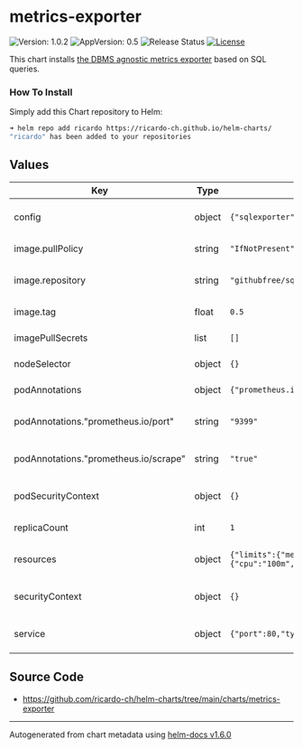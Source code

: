 # metrics-exporter

![Version: 1.0.2](https://img.shields.io/badge/Version-1.0.2-informational?style=flat-square) ![AppVersion: 0.5](https://img.shields.io/badge/AppVersion-0.5-informational?style=flat-square) ![Release Status](https://github.com/ricardo-ch/helm-charts/workflows/Release%20Charts/badge.svg) [![License](https://img.shields.io/github/license/ricardo-ch/helm-charts)](https://github.com/ricardo-ch/helm-charts/blob/main/LICENSE)

This chart installs [the DBMS agnostic metrics exporter](https://github.com/free/sql_exporter) based on SQL queries.

### How To Install

Simply add this Chart repository to Helm:

```sh
➜ helm repo add ricardo https://ricardo-ch.github.io/helm-charts/
"ricardo" has been added to your repositories
```

## Values

| Key | Type | Default | Description |
|-----|------|---------|-------------|
| config | object | `{"sqlexporter":{}}` | Set a exporter configuration |
| image.pullPolicy | string | `"IfNotPresent"` | Set an image pull policy |
| image.repository | string | `"githubfree/sql_exporter"` | Set an exporter image |
| image.tag | float | `0.5` | Set an image tag |
| imagePullSecrets | list | `[]` | Set an image pull secrets |
| nodeSelector | object | `{}` | Set a node selector |
| podAnnotations | object | `{"prometheus.io/port":"9399","prometheus.io/scrape":"true"}` | Set a pod annotations |
| podAnnotations."prometheus.io/port" | string | `"9399"` | Set a Prometheus scrape port |
| podAnnotations."prometheus.io/scrape" | string | `"true"` | Set a flag to mark pod for scrapping |
| podSecurityContext | object | `{}` | Set a pod security context |
| replicaCount | int | `1` | Set number of pods |
| resources | object | `{"limits":{"memory":"128Mi"},"requests":{"cpu":"100m","memory":"128Mi"}}` | Set a exporter resources |
| securityContext | object | `{}` | Set a security context |
| service | object | `{"port":80,"type":"ClusterIP"}` | Set a service type and port |

## Source Code

* <https://github.com/ricardo-ch/helm-charts/tree/main/charts/metrics-exporter>

----------------------------------------------
Autogenerated from chart metadata using [helm-docs v1.6.0](https://github.com/norwoodj/helm-docs/releases/v1.6.0)
